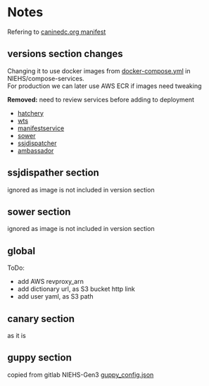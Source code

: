 # Notes
Refering to [caninedc.org manifest](https://github.com/uc-cdis/cdis-manifest/blob/master/caninedc.org/manifest.json)

## versions section changes
Changing it to use docker images from [docker-compose.yml](https://github.com/NIEHS/compose-services/blob/master/docker-compose.yml) in NIEHS/compose-services.  
For production we can later use AWS ECR if images need tweaking

**Removed:** need to review services before adding to deployment
* [hatchery](https://github.com/uc-cdis/hatchery)
* [wts](https://github.com/uc-cdis/workspace-token-service)
* [manifestservice](https://github.com/uc-cdis/manifestservice)
* [sower](https://github.com/uc-cdis/sower)
* [ssjdispatcher](https://github.com/uc-cdis/ssjdispatcher)
* [ambassador](https://github.com/uc-cdis/cloud-automation/tree/master/kube/services/ambassador)

## ssjdispather section
ignored as image is not included in version section

## sower section
ignored as image is not included in version section

## global
ToDo:
* add AWS revproxy_arn
* add dictionary url, as S3 bucket http link  
* add user yaml, as S3 path

## canary section 
as it is

## guppy section
copied from gitlab NIEHS-Gen3 [guppy_config.json](https://gitlab.niehs.nih.gov/conwaymc/niehs-gen3/-/blob/master/data-model-ods/ver-1.1/if_and_etl_customizations/guppy_config.json) 
